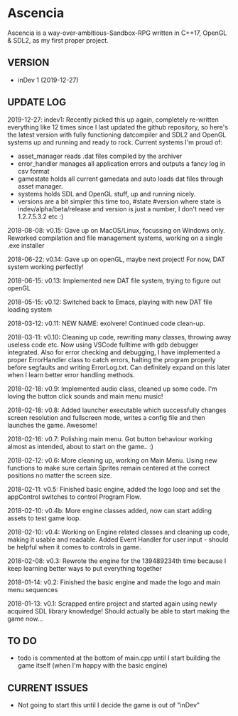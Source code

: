 # Ascencia

Ascencia is a way-over-ambitious-Sandbox-RPG written in C++17, OpenGL & SDL2, as my first proper project.

VERSION
-------
- inDev 1 (2019-12-27)

UPDATE LOG
----------
2019-12-27: indev1: Recently picked this up again, completely re-written everything like 12 times since I last updated the github repository, so here's the latest version with fully functioning datcompiler and SDL2 and OpenGL systems up and running and ready to rock. 
Current systems I'm proud of:
- asset_manager reads .dat files compiled by the archiver
- error_handler manages all application errors and outputs a fancy log in csv format
- gamestate holds all current gamedata and auto loads dat files through asset manager.
- systems holds SDL and OpenGL stuff, up and running nicely.
- versions are a bit simpler this time too, #state #version where state is indev/alpha/beta/release and version is just a number, I don't need ver 1.2.7.5.3.2 etc :)

2018-08-08: v0.15: Gave up on MacOS/Linux, focussing on Windows only. Reworked compilation and file management systems, working on a single .exe installer

2018-06-22: v0.14: Gave up on openGL, maybe next project! For now, DAT system working perfectly!

2018-06-15: v0.13: Implemented new DAT file system, trying to figure out openGL

2018-05-15: v0.12: Switched back to Emacs, playing with new DAT file loading system

2018-03-12: v0.11: NEW NAME: exolvere! Continued code clean-up.

2018-03-11: v0.10: Cleaning up code, rewriting many classes, throwing away useless code etc. Now using VSCode fulltime with gdb debugger integrated. Also for error checking and debugging, I have implemented a proper ErrorHandler class to catch errors, halting the program properly before segfaults and writing ErrorLog.txt. Can definitely expand on this later when I learn better error handling methods.

2018-02-18: v0.9: Implemented audio class, cleaned up some code. I'm loving the button click sounds and main menu music!

2018-02-18: v0.8: Added launcher executable which successfully changes screen resolution and fullscreen mode, writes a config file and then launches the game. Awesome!

2018-02-16: v0.7: Polishing main menu. Got button behaviour working almost as intended, about to start on the game.. :)

2018-02-12: v0.6: More cleaning up, working on Main Menu. Using new functions to make sure certain Sprites remain centered at the correct positions no matter the screen size.

2018-02-11: v0.5: Finished basic engine, added the logo loop and set the appControl switches to control Program Flow.

2018-02-10: v0.4b: More engine classes added, now can start adding assets to test game loop.

2018-02-10: v0.4: Working on Engine related classes and cleaning up code, making it usable and readable. Added Event Handler for user input - should be helpful when it comes to controls in game.

2018-02-08: v0.3: Rewrote the engine for the 139489234th time because I keep learning better ways to put everything together

2018-01-14: v0.2: Finished the basic engine and made the logo and main menu sequences

2018-01-13: v0.1: Scrapped entire project and started again using newly acquired SDL library knowledge! Should actually be able to start making the game now...

TO DO
-----
- todo is commented at the bottom of main.cpp until I start building the game itself (when I'm happy with the basic engine)

CURRENT ISSUES
--------------
- Not going to start this until I decide the game is out of "inDev"
